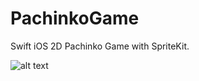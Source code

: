 # PachinkoGame
Swift iOS 2D Pachinko Game with SpriteKit.

![alt text](https://i.imgur.com/gZyNujs.png)
